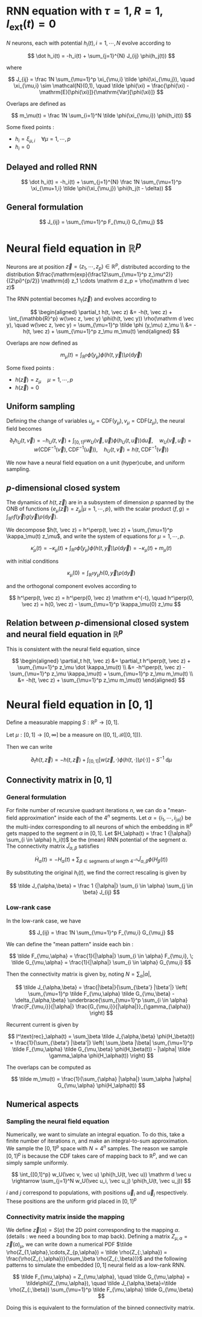 # RNN equation with $\tau=1, R=1, I_\textrm {ext}(t) = 0$

$N$ neurons, each with potential $h_i(t), i = 1,\cdots, N$ evolve according to

$$
\dot h_i(t) = -h_i(t) + \sum_{j=1}^{N} J_{ij} \phi(h_j(t))
$$

where

$$
J_{ij} = \frac 1N \sum_{\mu=1}^p \xi_{\mu,i} \tilde \phi(\xi_{\mu,j}),
\quad
\xi_{\mu,i} \sim \mathcal{N}(0,1),
\quad
\tilde \phi(\xi) = \frac{\phi(\xi) - \mathrm{E}[\phi(\xi)]}{\mathrm{Var}[\phi(\xi)]}
$$

Overlaps are defined as

$$
m_\mu(t) = \frac 1N \sum_{i=1}^N \tilde \phi(\xi_{\mu,i}) \phi(h_i(t))
$$

Some fixed points :

- $h_i = \xi_{\mu,i} \quad \forall \mu = 1,\cdots,p$
- $h_i=0$

## Delayed and rolled RNN

$$
\dot h_i(t) = -h_i(t) + \sum_{j=1}^{N} \frac 1N \sum_{\mu=1}^p \xi_{\mu+1,i} \tilde \phi(\xi_{\mu,j}) \phi(h_j(t - \delta))
$$

## General formulation

$$
J_{ij} = \sum_{\mu=1}^p F_{\mu,i} G_{\mu,j}
$$

# Neural field equation in $\mathbb R^p$

Neurons are at position $\vec z = (z_1, \cdots, z_p) \in \mathbb{R}^p$, distributed according to the distribution $\frac{\mathrm{exp}(\frac12\sum_{\mu=1}^p z_\mu^2)}{(2\pi)^{p/2}} \mathrm{d} z_1 \cdots \mathrm d z_p = \rho(\mathrm d \vec z)$

The RNN potential becomes $h_t(\vec z)$ and evolves according to

$$
\begin{aligned}
\partial_t h(t, \vec z) &= -h(t, \vec z) + \int_{\mathbb{R}^p} w(\vec z, \vec y) \phi(h(t, \vec y)) \rho(\mathrm d \vec y),
\quad
w(\vec z, \vec y) = \sum_{\mu=1}^p \tilde \phi (y_\mu) z_\mu \\
&= -h(t, \vec z) + \sum_{\mu=1}^p z_\mu m_\mu(t)
\end{aligned}
$$

Overlaps are now defined as

$$
m_\mu(t) = \int_{\mathbb R^p} \tilde \phi(y_\mu) \phi(h(t,\vec y)) \rho(\mathrm d \vec y)
$$

Some fixed points :

- $h(\vec z) = z_\mu \quad \mu=1,\cdots,p$
- $h(\vec z) = 0$


## Uniform sampling

Defining the change of variables $u_\mu=\mathrm{CDF}(y_\mu), v_\mu=\mathrm{CDF}(z_\mu)$, the neural field becomes

$$
\partial_t h_U(t, \vec v) = -h_U(t, \vec v) + \int_{[0,1]^p} w_U(\vec v, \vec u) \phi(h_U(t, \vec u)) \mathrm d \vec u, \quad
w_U(\vec v, \vec u) = w(\mathrm{CDF}^{-1}(\vec v), \mathrm{CDF}^{-1}(\vec u)), \quad h_U(t, \vec v) = h(t, \mathrm{CDF}^{-1}(\vec v))
$$

We now have a neural field equation on a unit (hyper)cube, and uniform sampling.

## $p$-dimensional closed system

The dynamics of $h(t, \vec z)$ are in a subsystem of dimension $p$ spanned by the ONB of functions $\{e_\mu(\vec z) = z_\mu | \mu=1,\cdots,p\}$, with the scalar product $\langle f, g \rangle = \int_{\mathbb R^p} f(\vec y) g(\vec y) \rho(\mathrm d \vec y)$.

We decompose $h(t, \vec z) = h^\perp(t, \vec z) + \sum_{\mu=1}^p \kappa_\mu(t) z_\mu$, and write the system of equations for $\mu=1,\cdots,p$.

$$
\dot \kappa_\mu(t) = -\kappa_\mu(t) + \int_{\mathbb{R}^p} \tilde\phi(y_\mu) \phi(h(t, \vec y)) \rho(\mathrm d \vec y) = -\kappa_\mu(t) + m_\mu(t)
$$

with initial conditions

$$
\kappa_\mu(0) = \int_{\mathbb{R}^p} y_\mu h(0, \vec y) \rho(\mathrm d \vec y)
$$

and the orthogonal component evolves according to

$$
h^\perp(t, \vec z) = h^\perp(0, \vec z) \mathrm e^{-t},
\quad
h^\perp(0, \vec z) = h(0, \vec z) - \sum_{\mu=1}^p \kappa_\mu(0) z_\mu
$$

## Relation between $p$-dimensional closed system and neural field equation in $\mathbb R^p$

This is consistent with the neural field equation, since

$$
\begin{aligned}
\partial_t h(t, \vec z) &= \partial_t h^\perp(t, \vec z) + \sum_{\mu=1}^p z_\mu \dot \kappa_\mu(t) \\
&= -h^\perp(t, \vec z) - \sum_{\mu=1}^p z_\mu \kappa_\mu(t) + \sum_{\mu=1}^p z_\mu m_\mu(t) \\
&= -h(t, \vec z) + \sum_{\mu=1}^p z_\mu m_\mu(t)
\end{aligned}
$$

# Neural field equation in $[0,1]$

Define a measurable mapping $S : \mathbb{R}^p \rightarrow [0, 1]$.

Let $\mu : [0,1] \rightarrow [0, \infty]$ be a measure on $([0,1], \mathcal B([0,1]))$.

Then we can write

$$
\partial_t h(t, \vec z) = -h(t, \vec z) + \int_{[0,1]} [w(\vec z, \cdot) \phi(h(t, \cdot)) \rho(\cdot)] \circ S^{-1} \; \mathrm d \mu
$$

## Connectivity matrix in $[0,1]$

### General formulation

For finite number of recursive quadrant iterations $n$, we can do a "mean-field approximation" inside each of the $4^n$ segments. Let $\alpha = \{i_1,\cdots,i_{|\alpha|}\}$ be the multi-index corresponding to all neurons of which the embedding in $\mathbb R^p$ gets mapped to the segment $\alpha$ in $[0,1]$. Let $H_\alpha(t) = \frac 1 {|\alpha|} \sum_{i \in \alpha} h_i(t)$ be the (mean) RNN potential of the segment $\alpha$. The connectivity matrix $\tilde J_{\alpha,\beta}$ satisfies

$$
\dot H_\alpha(t) = -H_\alpha(t) + \sum_{\beta \in \text{segments of length } 4^{-n}} \tilde J_{\alpha,\beta} \phi(H_\beta(t))
$$

By substituting the original $h_i(t)$, we find the correct rescaling is given by

$$
\tilde J_{\alpha,\beta} = \frac 1 {|\alpha|} \sum_{i \in \alpha} \sum_{j \in \beta} J_{ij}
$$

### Low-rank case

In the low-rank case, we have

$$
J_{ij} = \frac 1N \sum_{\mu=1}^p F_{\mu,i} G_{\mu,j}
$$

We can define the "mean pattern" inside each bin :

$$
\tilde F_{\mu,\alpha} = \frac{1}{|\alpha|} \sum_{i \in \alpha} F_{\mu,i}, \; \tilde G_{\mu,\alpha} = \frac{1}{|\alpha|} \sum_{i \in \alpha} G_{\mu,i}
$$

Then the connectivity matrix is given by, noting $N = \sum_{\alpha} |\alpha|$,

$$
\tilde J_{\alpha,\beta} = \frac{|\beta|}{\sum_{\beta'} |\beta'|} \left( \sum_{\mu=1}^p \tilde F_{\mu,\alpha} \tilde G_{\mu,\beta} - \delta_{\alpha,\beta} \underbrace{\sum_{\mu=1}^p \sum_{i \in \alpha} \frac{F_{\mu,i}}{|\alpha|} \frac{G_{\mu,i}}{|\alpha|}}_{\gamma_{\alpha}} \right)
$$

Recurrent current is given by

$$
I^\text{rec}_\alpha(t) = \sum_\beta \tilde J_{\alpha,\beta} \phi(H_\beta(t)) = \frac{1}{\sum_{\beta'} |\beta'|} \left( \sum_\beta |\beta| \sum_{\mu=1}^p \tilde F_{\mu,\alpha} \tilde G_{\mu,\beta} \phi(H_\beta(t)) - |\alpha| \tilde \gamma_\alpha \phi(H_\alpha(t)) \right)
$$

The overlaps can be computed as

$$
\tilde m_\mu(t) = \frac{1}{\sum_{\alpha} |\alpha|} \sum_\alpha |\alpha| G_{\mu,\alpha} \phi(H_\alpha(t))
$$

## Numerical aspects

### Sampling the neural field equation

Numerically, we want to simulate an integral equation. To do this, take a finite number of iterations $n$, and make an integral-to-sum approximation. We sample the $[0,1]^p$ space with $N=4^n$ samples. The reason we sample $[0,1]^p$ is because the CDF takes care of mapping back to $\mathbb R^p$, and we can simply sample uniformly.

$$
\int_{[0,1]^p} w_U(\vec v, \vec u) \phi(h_U(t, \vec u)) \mathrm d \vec u \rightarrow \sum_{j=1}^N w_U(\vec u_i, \vec u_j) \phi(h_U(t, \vec u_j))
$$

$i$ and $j$ correspond to populations, with positions $\vec u_i$ and $\vec u_j$ respectively. These positions are the uniform grid placed in $[0,1]^p$

### Connectivity matrix inside the mapping

We define $\vec z(\alpha) = S(\alpha)$ the 2D point corresponding to the mapping $\alpha$. (details : we need a bounding box to map back). Defining a matrix $Z_{\mu,\alpha} = \vec z(\alpha)_\mu$, we can write down a numerical PDF $\tilde \rho(Z_{1,\alpha},\cdots,Z_{p,\alpha}) = \tilde \rho(Z_{:,\alpha}) = \frac{\rho(Z_{:,\alpha})}{\sum_\beta \rho(Z_{:,\beta})}$ and the following patterns to simulate the embedded $[0,1]$ neural field as a low-rank RNN.

$$
\tilde F_{\mu,\alpha} = Z_{\mu,\alpha}, \quad \tilde G_{\mu,\alpha} = \tilde\phi(Z_{\mu,\alpha}), \quad \tilde J_{\alpha,\beta}=\tilde \rho(Z_{:,\beta}) \sum_{\mu=1}^p \tilde F_{\mu,\alpha} \tilde G_{\mu,\beta}
$$

Doing this is equivalent to the formulation of the binned connectivity matrix.